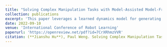 ```yaml
---
title: "Solving Complex Manipulation Tasks with Model-Assisted Model-Free Reinforcement Learning"
collection: publications
excerpt: 'This paper leverages a learned dynamics model for generating new data to improve the sample efficiency of DRL.'
date: 2022-09-10
venue: 'International Conference of Robot Learning'
paperurl: 'https://openreview.net/pdf?id=7CrXRhmzVVR'
citation: (**Jianshu Hu**), Paul Weng. Solving Complex Manipulation Tasks with Model-Assisted Model-Free Reinforcement Learning. CoRL 2022.
---
```

